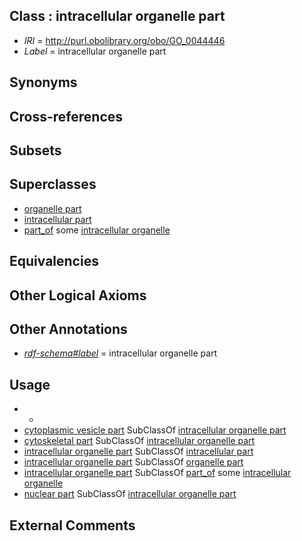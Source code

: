 
## Class : intracellular organelle part

 * *IRI* = http://purl.obolibrary.org/obo/GO_0044446
 * *Label* = intracellular organelle part

## Synonyms


## Cross-references


## Subsets


## Superclasses

 * [organelle part](../../GO/22/GO_0044422.md)
 * [intracellular part](../../GO/24/GO_0044424.md)
 * [part_of](../../BFO/50/BFO_0000050.md) some [intracellular organelle](../../GO/29/GO_0043229.md)

## Equivalencies


## Other Logical Axioms


## Other Annotations

 * *[rdf-schema#label](../../el/rdf-schema#label.md)* = intracellular organelle part

## Usage

 * -
 * [cytoplasmic vesicle part](../../GO/33/GO_0044433.md) SubClassOf [intracellular organelle part](../../GO/46/GO_0044446.md)
 * [cytoskeletal part](../../GO/30/GO_0044430.md) SubClassOf [intracellular organelle part](../../GO/46/GO_0044446.md)
 * [intracellular organelle part](../../GO/46/GO_0044446.md) SubClassOf [intracellular part](../../GO/24/GO_0044424.md)
 * [intracellular organelle part](../../GO/46/GO_0044446.md) SubClassOf [organelle part](../../GO/22/GO_0044422.md)
 * [intracellular organelle part](../../GO/46/GO_0044446.md) SubClassOf [part_of](../../BFO/50/BFO_0000050.md) some [intracellular organelle](../../GO/29/GO_0043229.md)
 * [nuclear part](../../GO/28/GO_0044428.md) SubClassOf [intracellular organelle part](../../GO/46/GO_0044446.md)

## External Comments

